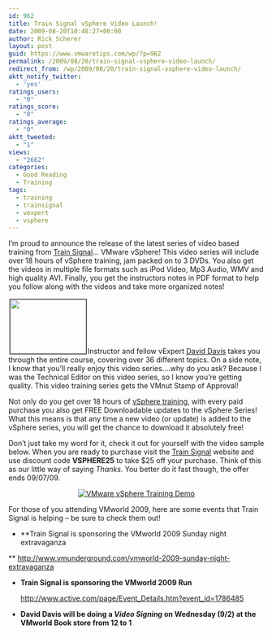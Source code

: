 ```yaml
---
id: 962
title: Train Signal vSphere Video Launch!
date: 2009-08-20T10:48:27+00:00
author: Rick Scherer
layout: post
guid: https://www.vmwaretips.com/wp/?p=962
permalink: /2009/08/20/train-signal-vsphere-video-launch/
redirect_from: /wp/2009/08/20/train-signal-vsphere-video-launch/
aktt_notify_twitter:
  - 'yes'
ratings_users:
  - "0"
ratings_score:
  - "0"
ratings_average:
  - "0"
aktt_tweeted:
  - "1"
views:
  - "2662"
categories:
  - Good Reading
  - Training
tags:
  - training
  - trainsignal
  - vexpert
  - vsphere
---
```

I&#8217;m proud to announce the release of the latest series of video based training from <a href="http://www.trainsignal.com/VMware-vSphere-Training-P76.aspx" target="_blank">Train Signal</a>&#8230; VMware vSphere! This video series will include over 18 hours of vSphere training, jam packed on to 3 DVDs. You also get the videos in multiple file formats such as iPod Video, Mp3 Audio, WMV and high quality AVI. Finally, you get the instructors notes in PDF format to help you follow along with the videos and take more organized notes!

<img class="alignright size-full wp-image-964" style="border: 1px solid black; margin: 2px;" title="VMnut Stamp of Approval" src="https://www.vmwaretips.com/wp-content/uploads/2009/08/vmnut.png" alt="" width="150" height="107" />Instructor and fellow vExpert <a href="http://www.virtualizationadmin.com/David_Davis/" target="_blank">David Davis</a> takes you through the entire course, covering over 36 different topics. On a side note, I know that you&#8217;ll really enjoy this video series&#8230;.why do you ask? Because I was the Technical Editor on this video series, so I know you&#8217;re getting quality. This video training series gets the VMnut Stamp of Approval!

Not only do you get over 18 hours of <a href="http://www.trainsignal.com/VMware-vSphere-Training-P76.aspx" target="_blank">vSphere training</a>, with every paid purchase you also get FREE Downloadable updates to the vSphere Series!  What this means is that any time a new video (or update) is added to the vSphere series, you will get the chance to download it absolutely free!

Don&#8217;t just take my word for it, check it out for yourself with the video sample below. When you are ready to purchase visit the <a href="http://www.trainsignal.com/VMware-vSphere-Training-P76.aspx" target="_blank">Train Signal</a> website and use discount code **VSPHERE25** to take $25 off your purchase. Think of this as our little way of saying _Thanks_. You better do it fast though, the offer ends 09/07/09.

<p style="text-align: center;">
  <a title="VMware vSphere Training Demo" rel="shadowbox;height=600;width=800" href="http://www.trainsignal.com/demos/vmware_esx_vsphere_demo.html"><img class="aligncenter" src="http://www.trainsignal.com/images/video-player.gif" border="0" alt="VMware vSphere Training Demo" /></a>
</p>

<p style="text-align: left;">
  For those of you attending VMworld 2009, here are some events that Train Signal is helping &#8211; be sure to check them out!
</p>

  * **Train Signal is sponsoring the VMworld 2009 Sunday night extravaganza
  
** <a href="http://www.vmunderground.com/vmworld-2009-sunday-night-extravaganza" target="_blank">http://www.vmunderground.com/vmworld-2009-sunday-night-extravaganza</a>
  * **Train Signal is sponsoring the VMworld 2009 Run**
  
    <a href="http://www.active.com/page/Event_Details.htm?event_id=1786485" target="_blank">http://www.active.com/page/Event_Details.htm?event_id=1786485</a>
  * **David Davis will be doing a _Video Signing_ on Wednesday (9/2) at the VMworld Book store from 12 to 1**

<p style="text-align: left;">